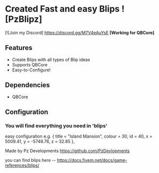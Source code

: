 # **Created Fast and easy Blips !** [PzBlipz]

[![Join my Discord] https://discord.gg/M7V4eAuYsE
**[Working for QBCore]**

## Features
- Create Blips with all types of Blip ideas
- Supports QBCore
- Easy-to-Configure!

## Dependencies
- QBCore

## Configuration
### You will find everything you need in 'blips'
easy configuration e.g.
{ title = "Island Mansion", colour = 30, id = 40, x = 5009.41, y = -5749.76, z = 32.85 },


Made by Pz Developments
https://github.com/PzDevlopments


you can find blips here -- https://docs.fivem.net/docs/game-references/blips/
